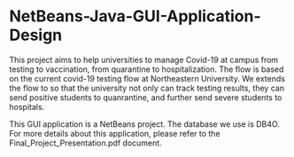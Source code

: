 # NetBeans-Java-GUI-Application-Design
This project aims to help universities to manage Covid-19 at campus from testing to vaccination, from quarantine to hospitalization. The flow is based on the current covid-19 testing flow at Northeastern University. We extends the flow to so that the university not only can track testing results, they can send positive students to quanrantine, and further send severe students to hospitals. 

This GUI application is a NetBeans project. The database we use is DB4O.
For more details about this application, please refer to the Final_Project_Presentation.pdf document. 
